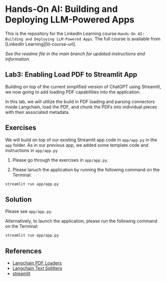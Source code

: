 # Hands-On AI: Building and Deploying LLM-Powered Apps
This is the repository for the LinkedIn Learning course `Hands-On AI: Building and Deploying LLM-Powered Apps`. The full course is available from [LinkedIn Learning][lil-course-url].

_See the readme file in the main branch for updated instructions and information._
## Lab3: Enabling Load PDF to Streamlit App
Building on top of the current simplified version of ChatGPT using Streamlit, we now going to add loading PDF capabilities into the application.

In this lab, we will utilize the build in PDF loading and parsing connectors inside Langchain, load the PDF, and chunk the PDFs into individual pieces with their associated metadata.


## Exercises

We will build on top of our existing Streamlit app code in `app/app.py` in the `app` folder. As in our previous app, we added some template code and instructions in `app/app.py`

1. Please go through the exercises in `app/app.py`. 

2. Please lanuch the application by running the following command on the Terminal:

```bash
streamlit run app/app.py
```

## Solution

Please see `app/app.py`.

Alternatively, to launch the application, please run the following command on the Terminal:

```bash
streamlit run app/app.py
```


## References

- [Langchain PDF Loaders](https://python.langchain.com/docs/modules/data_connection/document_loaders/pdf)
- [Langchain Text Splitters](https://python.langchain.com/docs/modules/data_connection/document_transformers/#text-splitters)
- [streamlit](https://docs.streamlit.io/)
